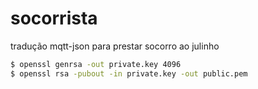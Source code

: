 # socorrista
tradução mqtt-json para prestar socorro ao julinho

```sh
$ openssl genrsa -out private.key 4096
$ openssl rsa -pubout -in private.key -out public.pem
```
